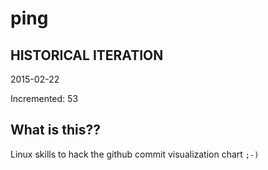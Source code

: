 # ping

## HISTORICAL ITERATION
2015-02-22

Incremented: 53

## What is this?? 
Linux skills to hack the github commit visualization chart `;-)`
